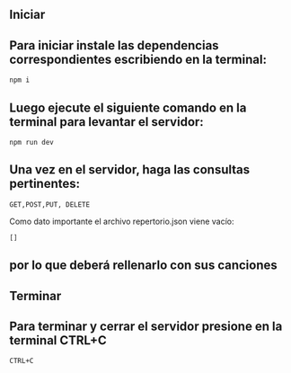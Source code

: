## Iniciar

Para iniciar instale las dependencias correspondientes escribiendo en la terminal:
--------------------------------------------
````
npm i
````
Luego ejecute el siguiente comando en la terminal para levantar el servidor:
--------------------------------------------
````
npm run dev
````
Una vez en el servidor, haga las consultas pertinentes:
--------------------------------------------
````
GET,POST,PUT, DELETE
````
Como dato importante el archivo repertorio.json viene vacío: 
````
[]
```` 
por lo que deberá rellenarlo con sus canciones
--------------------------------------------

## Terminar
Para terminar y cerrar el servidor presione en la terminal CTRL+C
--------------------------------------------
````
CTRL+C
````